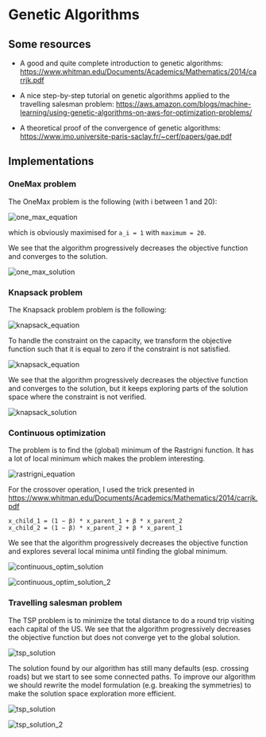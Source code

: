 # Genetic Algorithms

## Some resources

- A good and quite complete introduction to genetic algorithms: 
  https://www.whitman.edu/Documents/Academics/Mathematics/2014/carrjk.pdf
  
- A nice step-by-step tutorial on genetic algorithms applied to the travelling salesman problem: 
  https://aws.amazon.com/blogs/machine-learning/using-genetic-algorithms-on-aws-for-optimization-problems/
  
- A theoretical proof of the convergence of genetic algorithms:
  https://www.imo.universite-paris-saclay.fr/~cerf/papers/gae.pdf
  
## Implementations

### OneMax problem

The OneMax problem is the following (with i between 1 and 20):

![one_max_equation](media/one_max_equation.png)

which is obviously maximised for `a_i = 1` with `maximum = 20`.

We see that the algorithm progressively decreases the objective function and converges to the solution.

![one_max_solution](media/one_max.png)

### Knapsack problem

The Knapsack problem problem is the following:

![knapsack_equation](media/knapsack_equation.png)

To handle the constraint on the capacity, we transform the objective function such that it is equal to zero if the
constraint is not satisfied.

![knapsack_equation](media/knapsack_equation_2.png)

We see that the algorithm progressively decreases the objective function and converges to the solution, but it keeps
exploring parts of the solution space where the constraint is not verified.

![knapsack_solution](media/knapsack.png)

### Continuous optimization

The problem is to find the (global) minimum of the Rastrigni function. It has a lot of local minimum which makes the
problem interesting.

![rastrigni_equation](media/Rastrigin_function.png)

For the crossover operation, I used the trick presented in https://www.whitman.edu/Documents/Academics/Mathematics/2014/carrjk.pdf

```
x_child_1 = (1 − β) * x_parent_1 + β * x_parent_2
x_child_2 = (1 − β) * x_parent_2 + β * x_parent_1
```

We see that the algorithm progressively decreases the objective function and explores several local minima until
finding the global minimum.

![continuous_optim_solution](media/continuous_optim.png)

![continuous_optim_solution_2](media/continuous_optim_2.png)

### Travelling salesman problem

The TSP problem is to minimize the total distance to do a round trip visiting each capital of the US.
We see that the algorithm progressively decreases the objective function but does not converge yet to the global 
solution.

![tsp_solution](media/tsp.png)

The solution found by our algorithm has still many defaults (esp. crossing roads) but we start to see some connected
paths. To improve our algorithm we should rewrite the model formulation (e.g. breaking the symmetries) to make the
solution space exploration more efficient.

![tsp_solution](media/tsp_2.png)

![tsp_solution_2](media/tsp_solution.jpeg)




